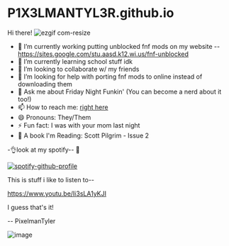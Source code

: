 # P1X3LMANTYL3R.github.io
Hi there! ![ezgif com-resize](https://user-images.githubusercontent.com/125163854/224209120-8638c950-07a6-405d-a5a5-7d98e6922999.gif)

- 🔭 I’m currently working putting unblocked fnf mods on my website -- https://sites.google.com/stu.aasd.k12.wi.us/fnf-unblocked
- 🌱 I’m currently learning school stuff idk
- 👯 I’m looking to collaborate w/ my friends
- 🤔 I’m looking for help with porting fnf mods to online instead of downloading them
- 💬 Ask me about Friday Night Funkin' (You can become a nerd about it too!)
- 📫 How to reach me: <a href="mailto:pixelmantylerbackup@outlook.com">right here</a>
- 😄 Pronouns: They/Them
- ⚡ Fun fact: I was with your mom last night
- 📖 A book I'm Reading: Scott Pilgrim - Issue 2


-👌look at my spotify-- 
🫥

[![spotify-github-profile](https://spotify-github-profile.vercel.app/api/view?uid=oeupvi7fmd79c82o2pjyoe5r6&cover_image=true&theme=default&show_offline=false&background_color=121212&interchange=false)](https://open.spotify.com/user/oeupvi7fmd79c82o2pjyoe5r6)

This is stuff i like to listen to--

https://www.youtu.be/Ii3sLA1yKJI

I guess that's it!

-- PixelmanTyler



![image](https://user-images.githubusercontent.com/125163854/224208137-6c70ea78-537f-4f2b-b1df-9f994b62d0d6.png)
